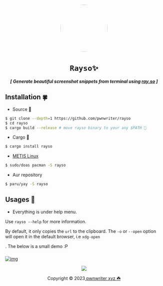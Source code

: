 <div align="center">
    <img src="https://github.com/pwnwriter/rayso/blob/images/OoO.png" height="150" width="150" style="border-radius: 50%;">
  <h1><code>Rayso✨</code></h1>
<p><strong><em>[ Generate beautiful screenshot snippets from terminal using <a href="https://ray.so">ray.so</a> ]</em></strong></p>
</div>


## Installation 🍀

- Source 🍙

```bash
$ git clone --depth=1 https://github.com/pwnwriter/rayso
$ cd rayso
$ cargo build --release # move rayso binary to your any $PATH 🥦
```

- Cargo 🦀

```bash
$ cargo install rayso
 ```

- [METIS Linux](https://metislinux.org)

```bash
$ sudo/doas pacman -S rayso
```

- Aur repository

```bash
$ paru/yay -S rayso
```


## Usages 🎠
  - Everything is under help menu.

Use `rayso --help` for more information.

By default, it only copies the `url` to the clipboard. The `-o` or `--open` option will open it in the default browser, i.e `xdg-open`

 . The below is a small demo :P 
### 
<a href="https://youtu.be/TeyzQb8gUQs" target="_blank"><img src="https://github.com/pwnwriter/rayso/blob/images/884145.png" alt="img"  align="center"/></a>

  
<p align="center"><img src="https://raw.githubusercontent.com/catppuccin/catppuccin/main/assets/footers/gray0_ctp_on_line.svg?sanitize=true" /></p>
<p align="center">Copyright &copy; 2023<a href="https://pwnwriter.xyz" target="_blank"> pwnwriter xyz ☘️ </a> 
  


